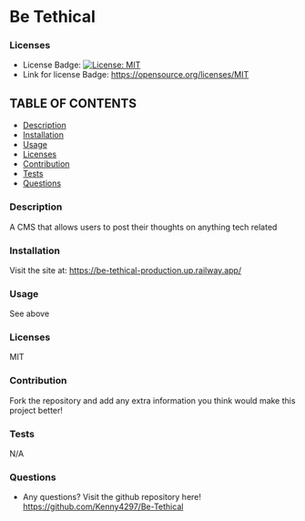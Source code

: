   # Be Tethical

  ### Licenses
  * License Badge: [![License: MIT](https://img.shields.io/badge/License-MIT-yellow.svg)](https://opensource.org/licenses/MIT)
  * Link for license Badge: https://opensource.org/licenses/MIT

  ## TABLE OF CONTENTS
  * [Description](#description)
  * [Installation](#installation)
  * [Usage](#usage)
  * [Licenses](#licenses)
  * [Contribution](#contribution)
  * [Tests](#tests)
  * [Questions](#questions)

  ### Description
  A CMS that allows users to post their thoughts on anything tech related

  ### Installation
  Visit the site  at: https://be-tethical-production.up.railway.app/

  ### Usage
  See above

  ### Licenses
  MIT

  ### Contribution
  Fork the repository and add any extra information you think would make this project better!

  ### Tests
  N/A

  ### Questions
  * Any questions? Visit the github repository here! https://github.com/Kenny4297/Be-Tethical
